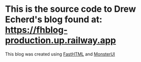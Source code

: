 # This is the source code to Drew Echerd's blog found at: <https://fhblog-production.up.railway.app>
This blog was created using [FastHTML](https://fastht.ml) and [MonsterUI](https://monsterui.answer.ai) 

